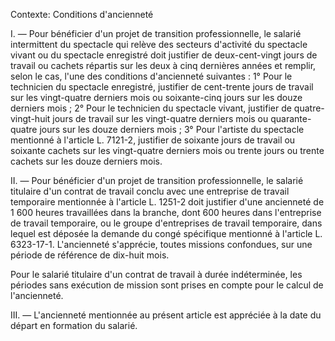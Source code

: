 Contexte: Conditions d'ancienneté

I. — Pour bénéficier d'un projet de transition professionnelle, le salarié intermittent du spectacle qui relève des secteurs d'activité du spectacle vivant ou du spectacle enregistré doit justifier de deux-cent-vingt jours de travail ou cachets répartis sur les deux à cinq dernières années et remplir, selon le cas, l'une des conditions d'ancienneté suivantes : 1° Pour le technicien du spectacle enregistré, justifier de cent-trente jours de travail sur les vingt-quatre derniers mois ou soixante-cinq jours sur les douze derniers mois ; 2° Pour le technicien du spectacle vivant, justifier de quatre-vingt-huit jours de travail sur les vingt-quatre derniers mois ou quarante-quatre jours sur les douze derniers mois ; 3° Pour l'artiste du spectacle mentionné à l'article L. 7121-2, justifier de soixante jours de travail ou soixante cachets sur les vingt-quatre derniers mois ou trente jours ou trente cachets sur les douze derniers mois.

II. — Pour bénéficier d'un projet de transition professionnelle, le salarié titulaire d'un contrat de travail conclu avec une entreprise de travail temporaire mentionnée à l'article L. 1251-2 doit justifier d'une ancienneté de 1 600 heures travaillées dans la branche, dont 600 heures dans l'entreprise de travail temporaire, ou le groupe d'entreprises de travail temporaire, dans lequel est déposée la demande du congé spécifique mentionné à l'article L. 6323-17-1. L'ancienneté s'apprécie, toutes missions confondues, sur une période de référence de dix-huit mois.

Pour le salarié titulaire d'un contrat de travail à durée indéterminée, les périodes sans exécution de mission sont prises en compte pour le calcul de l'ancienneté.

III. — L'ancienneté mentionnée au présent article est appréciée à la date du départ en formation du salarié.